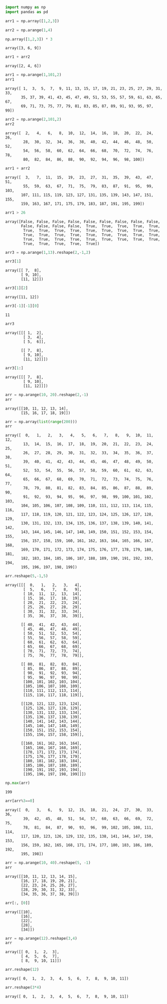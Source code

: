 ```python
import numpy as np
import pandas as pd
```


```python
arr1 = np.array([1,2,3])
```


```python
arr2 = np.arange(1,4)
```


```python
np.array([1,2,3]) * 3
```




    array([3, 6, 9])




```python
arr1 + arr2
```




    array([2, 4, 6])




```python
arr1 = np.arange(1,101,2)
arr1
```




    array([ 1,  3,  5,  7,  9, 11, 13, 15, 17, 19, 21, 23, 25, 27, 29, 31, 33,
           35, 37, 39, 41, 43, 45, 47, 49, 51, 53, 55, 57, 59, 61, 63, 65, 67,
           69, 71, 73, 75, 77, 79, 81, 83, 85, 87, 89, 91, 93, 95, 97, 99])




```python
arr2 = np.arange(2,101,2)
arr2
```




    array([  2,   4,   6,   8,  10,  12,  14,  16,  18,  20,  22,  24,  26,
            28,  30,  32,  34,  36,  38,  40,  42,  44,  46,  48,  50,  52,
            54,  56,  58,  60,  62,  64,  66,  68,  70,  72,  74,  76,  78,
            80,  82,  84,  86,  88,  90,  92,  94,  96,  98, 100])




```python
arr1 + arr2
```




    array([  3,   7,  11,  15,  19,  23,  27,  31,  35,  39,  43,  47,  51,
            55,  59,  63,  67,  71,  75,  79,  83,  87,  91,  95,  99, 103,
           107, 111, 115, 119, 123, 127, 131, 135, 139, 143, 147, 151, 155,
           159, 163, 167, 171, 175, 179, 183, 187, 191, 195, 199])




```python
arr1 > 26
```




    array([False, False, False, False, False, False, False, False, False,
           False, False, False, False,  True,  True,  True,  True,  True,
            True,  True,  True,  True,  True,  True,  True,  True,  True,
            True,  True,  True,  True,  True,  True,  True,  True,  True,
            True,  True,  True,  True,  True,  True,  True,  True,  True,
            True,  True,  True,  True,  True])




```python
arr3 = np.arange(1,13).reshape(2,-1,2)
```


```python
arr3[1]
```




    array([[ 7,  8],
           [ 9, 10],
           [11, 12]])




```python
arr3[1][2]
```




    array([11, 12])




```python
arr3[-1][-1][0]
```




    11




```python
arr3
```




    array([[[ 1,  2],
            [ 3,  4],
            [ 5,  6]],
    
           [[ 7,  8],
            [ 9, 10],
            [11, 12]]])




```python
arr3[1:]
```




    array([[[ 7,  8],
            [ 9, 10],
            [11, 12]]])




```python
arr = np.arange(10, 20).reshape(2,-1)
arr
```




    array([[10, 11, 12, 13, 14],
           [15, 16, 17, 18, 19]])




```python
arr = np.array(list(range(200)))
arr
```




    array([  0,   1,   2,   3,   4,   5,   6,   7,   8,   9,  10,  11,  12,
            13,  14,  15,  16,  17,  18,  19,  20,  21,  22,  23,  24,  25,
            26,  27,  28,  29,  30,  31,  32,  33,  34,  35,  36,  37,  38,
            39,  40,  41,  42,  43,  44,  45,  46,  47,  48,  49,  50,  51,
            52,  53,  54,  55,  56,  57,  58,  59,  60,  61,  62,  63,  64,
            65,  66,  67,  68,  69,  70,  71,  72,  73,  74,  75,  76,  77,
            78,  79,  80,  81,  82,  83,  84,  85,  86,  87,  88,  89,  90,
            91,  92,  93,  94,  95,  96,  97,  98,  99, 100, 101, 102, 103,
           104, 105, 106, 107, 108, 109, 110, 111, 112, 113, 114, 115, 116,
           117, 118, 119, 120, 121, 122, 123, 124, 125, 126, 127, 128, 129,
           130, 131, 132, 133, 134, 135, 136, 137, 138, 139, 140, 141, 142,
           143, 144, 145, 146, 147, 148, 149, 150, 151, 152, 153, 154, 155,
           156, 157, 158, 159, 160, 161, 162, 163, 164, 165, 166, 167, 168,
           169, 170, 171, 172, 173, 174, 175, 176, 177, 178, 179, 180, 181,
           182, 183, 184, 185, 186, 187, 188, 189, 190, 191, 192, 193, 194,
           195, 196, 197, 198, 199])




```python
arr.reshape(5,-1,5)
```




    array([[[  0,   1,   2,   3,   4],
            [  5,   6,   7,   8,   9],
            [ 10,  11,  12,  13,  14],
            [ 15,  16,  17,  18,  19],
            [ 20,  21,  22,  23,  24],
            [ 25,  26,  27,  28,  29],
            [ 30,  31,  32,  33,  34],
            [ 35,  36,  37,  38,  39]],
    
           [[ 40,  41,  42,  43,  44],
            [ 45,  46,  47,  48,  49],
            [ 50,  51,  52,  53,  54],
            [ 55,  56,  57,  58,  59],
            [ 60,  61,  62,  63,  64],
            [ 65,  66,  67,  68,  69],
            [ 70,  71,  72,  73,  74],
            [ 75,  76,  77,  78,  79]],
    
           [[ 80,  81,  82,  83,  84],
            [ 85,  86,  87,  88,  89],
            [ 90,  91,  92,  93,  94],
            [ 95,  96,  97,  98,  99],
            [100, 101, 102, 103, 104],
            [105, 106, 107, 108, 109],
            [110, 111, 112, 113, 114],
            [115, 116, 117, 118, 119]],
    
           [[120, 121, 122, 123, 124],
            [125, 126, 127, 128, 129],
            [130, 131, 132, 133, 134],
            [135, 136, 137, 138, 139],
            [140, 141, 142, 143, 144],
            [145, 146, 147, 148, 149],
            [150, 151, 152, 153, 154],
            [155, 156, 157, 158, 159]],
    
           [[160, 161, 162, 163, 164],
            [165, 166, 167, 168, 169],
            [170, 171, 172, 173, 174],
            [175, 176, 177, 178, 179],
            [180, 181, 182, 183, 184],
            [185, 186, 187, 188, 189],
            [190, 191, 192, 193, 194],
            [195, 196, 197, 198, 199]]])




```python
np.max(arr)
```




    199




```python
arr[arr%3==0]
```




    array([  0,   3,   6,   9,  12,  15,  18,  21,  24,  27,  30,  33,  36,
            39,  42,  45,  48,  51,  54,  57,  60,  63,  66,  69,  72,  75,
            78,  81,  84,  87,  90,  93,  96,  99, 102, 105, 108, 111, 114,
           117, 120, 123, 126, 129, 132, 135, 138, 141, 144, 147, 150, 153,
           156, 159, 162, 165, 168, 171, 174, 177, 180, 183, 186, 189, 192,
           195, 198])




```python
arr = np.arange(10, 40).reshape(5, -1)
arr
```




    array([[10, 11, 12, 13, 14, 15],
           [16, 17, 18, 19, 20, 21],
           [22, 23, 24, 25, 26, 27],
           [28, 29, 30, 31, 32, 33],
           [34, 35, 36, 37, 38, 39]])




```python
arr[:, [0]]
```




    array([[10],
           [16],
           [22],
           [28],
           [34]])




```python
arr = np.arange(12).reshape(3,4)
arr
```




    array([[ 0,  1,  2,  3],
           [ 4,  5,  6,  7],
           [ 8,  9, 10, 11]])




```python
arr.reshape(12)
```




    array([ 0,  1,  2,  3,  4,  5,  6,  7,  8,  9, 10, 11])




```python
arr.reshape(3*4)
```




    array([ 0,  1,  2,  3,  4,  5,  6,  7,  8,  9, 10, 11])




```python

```
